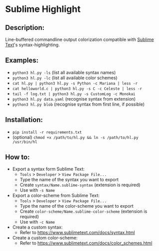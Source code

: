 # Sublime Highlight

## Description:
Line-buffered commandline output colorization compatible with [Sublime Text](https://www.sublimetext.com/)'s
syntax-highlighting.

## Examples:

* `python3 hl.py -ls` (list all available syntax names)
* `python3 hl.py -lc` (list all available color schemes)
* `cat hl.py | python3 hl.py -s Python -c Mariana | less -r`
* `cat helloworld.c | python3 hl.py -s C -c Celeste | less -r`
* `tail -f log.txt | python3 hl.py -s CustomLog -c Monokai`
* `python3 hl.py data.yaml` (recognise syntax from extension)
* `python3 hl.py blob` (recognise syntax from first line, if possible)

## Installation:

* `pip install -r requirements.txt`
* (optional) `chmod +x /path/to/hl.py && ln -s /path/to/hl.py /usr/bin/hl`

## How to:
- Export a syntax form Sublime Text:
	- `Tools` > `Developer` > `View Package File...`
	- Type the name of the syntax you want to export
	- Create `syntax/Name.sublime-syntax` (extension is required)
	- Use with `-s Name`
- Export a color-scheme from Sublime Text:
	- `Tools` > `Developer` > `View Package File...`
	- Type the name of the color-scheme you want to export
	- Create `color-scheme/Name.sublime-color-scheme` (extension is required)
	- Use with `-c Name`
- Create a custom syntax:
	- Refer to https://www.sublimetext.com/docs/syntax.html
- Create a custom color-scheme:
	- Refer to https://www.sublimetext.com/docs/color_schemes.html
